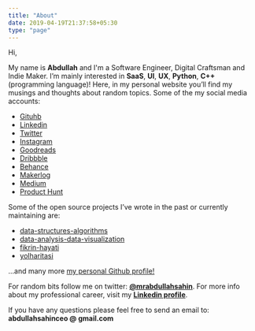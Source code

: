 ```yaml
---
title: "About"
date: 2019-04-19T21:37:58+05:30
type: "page"
---
```


Hi, 

My name is **Abdullah** and I'm a Software Engineer, Digital Craftsman and Indie Maker. I’m mainly interested in **SaaS**, **UI**, **UX**, **Python**, **C++** (programming language)! Here, in my personal website you’ll find my musings and thoughts about random topics. Some of the my social media accounts:

- [Gituhb](https://github.com/mrabdullahsahin)
- [Linkedin](https://www.linkedin.com/in/mrabdullahsahin/)
- [Twitter](https://twitter.com/mrabdullahsahin)
- [Instagram](https://www.instagram.com/mrabdullahsahin/)
- [Goodreads](https://www.goodreads.com/user/show/78190102-abdullah)
- [Dribbble](https://dribbble.com/abdullahsahin)
- [Behance](https://www.behance.net/abdullahsaf7fe/)
- [Makerlog](https://getmakerlog.com/@abdullahsahin)
- [Medium](https://medium.com/@abdullahsahin)
- [Product Hunt](https://producthunt.com/@abdullahsahin)

Some of the open source projects I’ve wrote in the past or currently maintaining are:

- [data-structures-algorithms](https://github.com/mrabdullahsahin/data-structures-algorithms)
- [data-analysis-data-visualization](https://github.com/mrabdullahsahin/data-analysis-data-visualization)
- [fikrin-hayati](https://github.com/mrabdullahsahin/fikrin-hayati)
- [yolharitasi](https://github.com/mrabdullahsahin/yolharitasi)

...and many more [my personal Github profile!](https://github.com/mrabdullahsahin)


For random bits follow me on twitter: **[@mrabdullahsahin](https://twitter.com/mrabdullahsahin)**. For more info about my professional career, visit my **[Linkedin profile](https://www.linkedin.com/in/mrabdullahsahin/)**.

If you have any questions please feel free to send an email to: **abdullahsahinceo @ gmail.com**
